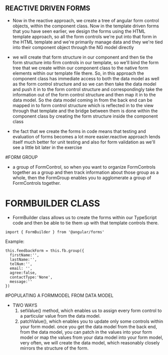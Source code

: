 ## REACTIVE DRIVEN FORMS
* Now in the reactive approach, we create a tree of angular form control objects, within the component class. Now in the template driven forms that you have seen earlier, we design the forms using the HTML template approach, so all the form controls we're put into that form in the HTML template and we're primarily manage data and they we're tied into their component object through the NG model directly

* we will create that form structure in our component and then tie the form structure into firm controls in our template, so we'll bind the form tree that we create within our component class to the native form elements within our template file there. So, in this approach the component class has immediate access to both the data model as well as the form control structure and so we can then take the data model and push it in to the form control structure and correspondingly take the information out of the form control structure and then map it in to the data model. So the data model coming in from the back end can be mapped in to form control structure which is reflected in to the view through that template and the bridge between them is done within the component class by creating the form structure inside the component class

* the fact that we create the forms in code means that testing and evaluation of forms becomes a lot more easier.reactive approach lends itself much better for unit testing and also for form validation as we'll see a little bit later in the exercise

#FORM GROUP
  * a group of FormControl, so when you want to organize FormControls together as a group and then track information about those group as a whole, then the FormGroup enables you to agglomerate a group of FormControls together. 




# FORMBUILDER CLASS
  * FormBuilder class allows us to create the forms  within our TypeScript code and then be able to tie them up with that template controls there. 
```
import { FormBuilder } from '@angular/forms'
```
Example:
```
this.feedbackForm = this.fb.group({
  firstName:'',
  lastName:'',
  telNum:'',
  email: '',
  agree:false,
  contactType:'None',
  message:''
})
```

  #POPULATING A FORMMODEL FROM DATA MODEL
* TWO WAYS
  1.  setValue() method, which enables us to assign every form control to a particular value from the data model.
  2. patchValue(), which enables you to update only some controls within your form model. once you get the data model from the back end, from the data model, you can patch in the values into your form model or map the values from your data model into your form model, very often, we will create the data model, which reasonably closely mirrors the structure of the form. 


  
